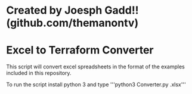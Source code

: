 # Created by Joesph Gadd!! (github.com/themanontv)

# Excel to Terraform Converter

This script will convert excel spreadsheets in the format of the examples included in this repository.

To run the script install python 3 and type '''python3 Converter.py <filename>.xlsx'''

